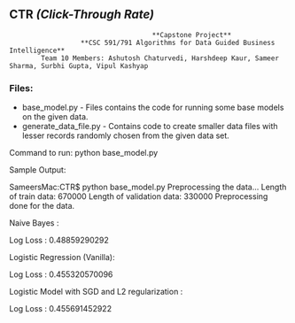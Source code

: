 ##                                          CTR _(Click-Through Rate)_

                                        **Capstone Project**
                      **CSC 591/791 Algorithms for Data Guided Business Intelligence**
            Team 10 Members: Ashutosh Chaturvedi, Harshdeep Kaur, Sameer Sharma, Surbhi Gupta, Vipul Kashyap

### Files:
* base_model.py - Files contains the code for running some base models on the given data.
* generate_data_file.py - Contains code to create smaller data files with lesser records randomly chosen from the given data set.

Command to run: python base_model.py

Sample Output:

SameersMac:CTR$ python base_model.py
Preprocessing the data...
Length of train data:  670000
Length of validation data:  330000
Preprocessing done for the data.

Naive Bayes :

Log Loss : 0.48859290292

Logistic Regression (Vanilla): 

Log Loss : 0.455320570096
 
Logistic Model with SGD and L2 regularization :

Log Loss : 0.455691452922
